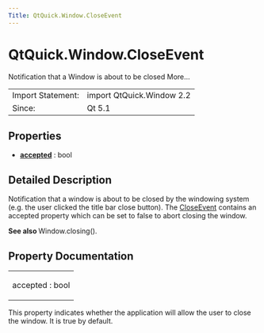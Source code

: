 ```yaml
---
Title: QtQuick.Window.CloseEvent
---
```


# QtQuick.Window.CloseEvent

<span class="subtitle"></span>
<!-- $$$CloseEvent-brief -->
<p>Notification that a Window is about to be closed More...</p>
<!-- @@@CloseEvent -->
<table class="alignedsummary">
<tr><td class="memItemLeft rightAlign topAlign"> Import Statement:</td><td class="memItemRight bottomAlign"> import QtQuick.Window 2.2</td></tr><tr><td class="memItemLeft rightAlign topAlign"> Since:</td><td class="memItemRight bottomAlign">  Qt 5.1</td></tr></table><ul>
</ul>
<h2 id="properties">Properties</h2>
<ul>
<li class="fn"><b><b><a href="#accepted-prop">accepted</a></b></b> : bool</li>
</ul>
<!-- $$$CloseEvent-description -->
<h2 id="details">Detailed Description</h2>
</p>
<p>Notification that a window is about to be closed by the windowing system (e.g&#x2e; the user clicked the title bar close button). The <a href="index.html">CloseEvent</a> contains an accepted property which can be set to false to abort closing the window.</p>
<p><b>See also </b>Window.closing().</p>
<!-- @@@CloseEvent -->
<h2>Property Documentation</h2>
<!-- $$$accepted -->
<table class="qmlname"><tr valign="top" id="accepted-prop"><td class="tblQmlPropNode"><p><span class="name">accepted</span> : <span class="type">bool</span></p></td></tr></table><p>This property indicates whether the application will allow the user to close the window. It is true by default.</p>
<!-- @@@accepted -->
<br/>
